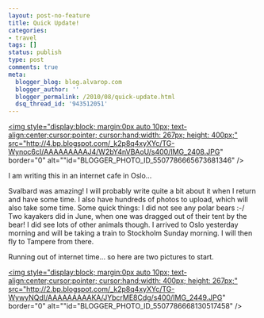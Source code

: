 ```yaml
---
layout: post-no-feature
title: Quick Update!
categories:
- travel
tags: []
status: publish
type: post
comments: true
meta:
  blogger_blog: blog.alvarop.com
  blogger_author: ''
  blogger_permalink: /2010/08/quick-update.html
  dsq_thread_id: '943512051'
---
```

<a href="http://4.bp.blogspot.com/_k2p8q4xyXYc/TG-Wynoc6cI/AAAAAAAAAJ4/W2bY4nVBAoU/s1600/IMG_2408.JPG"><img style="display:block; margin:0px auto 10px; text-align:center;cursor:pointer; cursor:hand;width: 267px; height: 400px;" src="http://4.bp.blogspot.com/_k2p8q4xyXYc/TG-Wynoc6cI/AAAAAAAAAJ4/W2bY4nVBAoU/s400/IMG_2408.JPG" border="0" alt=""id="BLOGGER_PHOTO_ID_5507786665673681346" /></a>

I am writing this in an internet cafe in Oslo...

Svalbard was amazing! I will probably write quite a bit about it when I return and have some time. I also have hundreds of photos to upload, which will also take some time.
Some quick things: I did not see any polar bears :-/ Two kayakers did in June, when one was dragged out of their tent by the bear! I did see lots of other animals though.
I arrived to Oslo yesterday morning and will be taking a train to Stockholm Sunday morning. I will then fly to Tampere from there.

Running out of internet time... so here are two pictures to start.

<a href="http://2.bp.blogspot.com/_k2p8q4xyXYc/TG-WywyNQdI/AAAAAAAAAKA/JYbcrME8Cdg/s1600/IMG_2449.JPG"><img style="display:block; margin:0px auto 10px; text-align:center;cursor:pointer; cursor:hand;width: 400px; height: 267px;" src="http://2.bp.blogspot.com/_k2p8q4xyXYc/TG-WywyNQdI/AAAAAAAAAKA/JYbcrME8Cdg/s400/IMG_2449.JPG" border="0" alt=""id="BLOGGER_PHOTO_ID_5507786668130517458" /></a>
